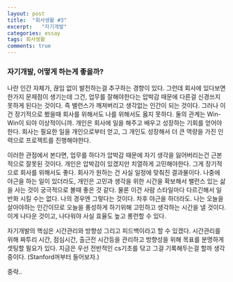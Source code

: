 ```yaml
---
layout: post
title:  "회사생활 #3"
excerpt:   "자기개발"
categories: essay
tags: 회사생활
comments: true
---
```


### 자기개발, 어떻게 하는게 좋을까?
나란 인간 자체가, 끊임 없이 발전하는걸 추구하는 경향이 있다. 그런데 회사에 있다보면 한가지 문제점이 생기는데 그건, 업무를 잘해야한다는 압박감 때문에 다른걸 신경쓰지 못하게 된다는 것이다. 즉 밸런스가 깨져버리고 생각없는 인간이 되는 것이다. 그러나 이건 장기적으로 봤을때 회사를 위해서도 나를 위해서도 옳지 못하다. 둘의 관계는 Win-Win이 되야 이상적이니까. 개인은 회사에 일을 해주고 배우고 성장하는 기회를 얻어야한다. 회사는 필요한 일을 개인으로부터 얻고, 그 개인도 성장해서 더 큰 역량을 가진 인력으로 프로젝트를 진행해야한다.

이러한 관점에서 본다면, 업무를 하다가 압박감 때문에 자기 생각을 잃어버리는건 근본적으로 잘못된 것이다. 개인은 압박감이 있겠지만 치열하게 고민해야한다. 그게 장기적으로 회사를 위해서도 좋다. 회사가 원하는 건 사실 일정에 맞춰진 결과물이다. 나중에 야근을 하는 일이 있더라도, 개인은 고민과 생각을 위한 시간을 확보해서 밸런스 있는 삶을 사는 것이 궁극적으로 볼때 좋은 것 같다. 물론 이건 사람 스타일마다 다르긴해서 일반화 시킬 수는 없다. 나의 경우엔 그렇다는 것이다. 차후 야근을 하더라도. 나는 오늘을 살아야하는 인간이므로 오늘을 풍성하게 하기위해 고민하고 생각하는 시간을 낼 것이다. 이게 나다운 것이고, 나다워야 사실 효율도 높고 롱런할 수 있다.

자기개발의 핵심은 시간관리와 방향성 그리고 피드백이라고 할 수 있겠다. 시간관리를 위해 짜투리 시간, 점심시간, 출근전 시간등을 관리하고 방향성을 위해 목표를 분명하게 셋팅할 필요가 있다. 지금은 우선 전반적인 cs기초를 닦고 그걸 기록해두는걸 할까 생각중이다. (Stanford꺼부터 들어보자.)

중략..
